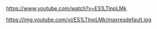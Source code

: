 https://www.youtube.com/watch?v=ES1LTlnpLMk

https://img.youtube.com/vi/ES1LTlnpLMk/maxresdefault.jpg
